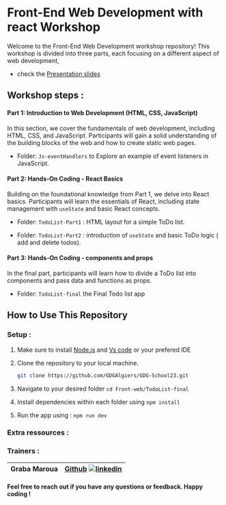 # Front-End Web Development with react Workshop 

Welcome to the Front-End Web Development workshop repository! This workshop is divided into three parts, each focusing on a different aspect of web development, 
- check the [Presentation slides](https://www.canva.com/design/DAF2F_JigJk/DPh2dhmGz78nue9hMLTUXg/view?utm_content=DAF2F_JigJk&utm_campaign=designshare&utm_medium=link&utm_source=editor)

## Workshop steps :
#### Part 1: Introduction to Web Development (HTML, CSS, JavaScript)

In this section, we cover the fundamentals of web development, including HTML, CSS, and JavaScript. Participants will gain a solid understanding of the building blocks of the web and how to create static web pages. 


- Folder: `Js-eventHandlers` to Explore an example of event listeners in JavaScript.

#### Part 2: Hands-On Coding - React Basics 

Building on the foundational knowledge from Part 1, we delve into React basics. Participants will learn the essentials of React, including state management with `useState` and basic React concepts.

- Folder: `TodoList-Part1` : HTML layout for a simple ToDo list.

- Folder: `TodoList-Part2` : introduction of `useState` and basic ToDo logic ( add and delete todos).

#### Part 3: Hands-On Coding - components and props

In the final part, participants will learn how to divide a ToDo list into components and pass data and functions as props.

- Folder: `TodoList-final` the Final Todo list app 

## How to Use This Repository
### Setup :
1. Make sure to install [Node.js](https://www.youtube.com/watch?v=__7eOCxJyow) and [Vs code]( https://code.visualstudio.com/download) or your prefered IDE

2. Clone the repository to your local machine.
   ```bash
   git clone https://github.com/GDGAlgiers/GDG-School23.git

3. Navigate to your desired folder ```cd Front-web/TodoList-final  ```
4.  Install dependencies within each folder using ```npm install```
5. Run the app using : ```npm run dev```

### Extra ressources :

### Trainers :
 |  Graba Maroua      |                                                                                             [Github](https://github.com/graba0maroua)   [![linkedin](https://img.shields.io/badge/linkedin-0A66C2?style=for-the-badge&logo=linkedin&logoColor=white)](https://www.linkedin.com/in/maroua-graba-9961b1248//)    |
| ----------------- | ------------------------------------------------------------------ |

#### Feel free to reach out if you have any questions or feedback. Happy coding !